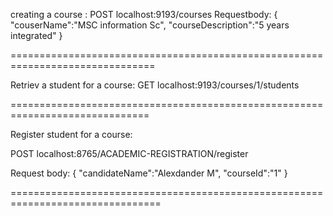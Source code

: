 creating a course :
POST localhost:9193/courses
Requestbody:
{
    "couserName":"MSC information Sc",
    "courseDescription":"5 years integrated"
}


===============================================================================

Retriev a student for a course:
GET localhost:9193/courses/1/students

==============================================================================

Register student for a course:

POST localhost:8765/ACADEMIC-REGISTRATION/register

Request body:
  {
    "candidateName":"Alexdander M",
    "courseId":"1"
}

================================================================================

